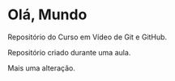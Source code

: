 # Olá, Mundo
 Repositório do Curso em Vídeo de Git e GitHub.

 Repositório criado durante uma aula.

Mais uma alteração.

